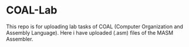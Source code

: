 # COAL-Lab
This repo is for uploading lab tasks of COAL (Computer Organization and Assembly Language). Here i have uploaded (.asm) files of the MASM Assembler.
